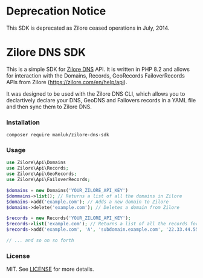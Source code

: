 # Deprecation Notice

This SDK is deprecated as Zilore ceased operations in July, 2014.

# Zilore DNS SDK

This is a simple SDK for <a href="https://zilore.com/?r=455e9e0de5cd86a9c371000077f6bb9f" target="_blank">Zilore DNS</a> API. It is written in PHP 8.2 and allows for interaction with the 
Domains, Records, GeoRecords FailoverRecords APIs from Zilore (https://zilore.com/en/help/api). 

It was designed to be used with the Zilore DNS CLI, which allows you to declartively declare your DNS, GeoDNS and Failovers 
records in a YAML file and then sync them to Zilore DNS.

### Installation

```
composer require mamluk/zilore-dns-sdk
```

### Usage
```php
use Zilore\Api\Domains
use Zilore\Api\Records;
use Zilore\Api\GeoRecords;
use Zilore\Api\FailoverRecords;

$domains = new Domains('YOUR_ZILORE_API_KEY')
$dommains->list(); // Returns a list of all the domains in Zilore
$domains->add('example.com'); // Adds a new domain to Zilore
$domains->delete('example.com'); // Deletes a domain from Zilore

$records = new Records('YOUR_ZILORE_API_KEY');
$records->list('example.com'); // Returns a list of all the records for example.com
$records->add('example.com', 'A', 'subdomain.example.com', '22.33.44.55', 3600); // Adds a new record to example.com

// ... and so on so forth
```

### License

MIT. See [LICENSE](LICENSE) for more details.
